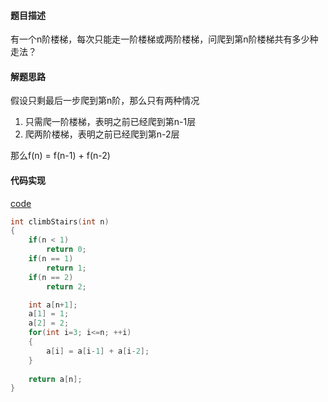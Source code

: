#### 题目描述
有一个n阶楼梯，每次只能走一阶楼梯或两阶楼梯，问爬到第n阶楼梯共有多少种走法？
#### 解题思路
假设只剩最后一步爬到第n阶，那么只有两种情况
1. 只需爬一阶楼梯，表明之前已经爬到第n-1层
2. 爬两阶楼梯，表明之前已经爬到第n-2层

那么f(n) = f(n-1) + f(n-2)

#### 代码实现

[code](/DynamicPrograming/climb_stairs.cpp)

```cpp
int climbStairs(int n)
{
	if(n < 1)
		return 0;
	if(n == 1)
		return 1;
	if(n == 2)
		return 2;

	int a[n+1];
	a[1] = 1;
	a[2] = 2;
	for(int i=3; i<=n; ++i)
	{
		a[i] = a[i-1] + a[i-2];
	}
	
	return a[n];
}
```